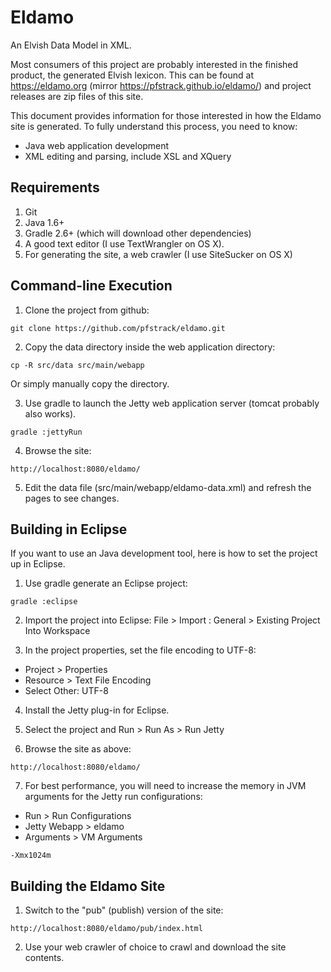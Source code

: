 # Eldamo

An Elvish Data Model in XML.

Most consumers of this project are probably interested in the finished product, the generated Elvish lexicon. This can
be found at https://eldamo.org (mirror https://pfstrack.github.io/eldamo/) and project releases are zip files of this site.

This document provides information for those interested in how the Eldamo site is generated. To fully understand this
process, you need to know:

* Java web application development
* XML editing and parsing, include XSL and XQuery

## Requirements

1. Git
2. Java 1.6+
3. Gradle 2.6+ (which will download other dependencies)
4. A good text editor (I use TextWrangler on OS X).
5. For generating the site, a web crawler (I use SiteSucker on OS X)

## Command-line Execution

1) Clone the project from github:

```
git clone https://github.com/pfstrack/eldamo.git
```

2) Copy the data directory inside the web application directory:

```
cp -R src/data src/main/webapp
```

Or simply manually copy the directory.

3) Use gradle to launch the Jetty web application server (tomcat probably also works).

```
gradle :jettyRun
```

4) Browse the site:

```
http://localhost:8080/eldamo/
```

5) Edit the data file (src/main/webapp/eldamo-data.xml) and refresh the pages to see changes.

## Building in Eclipse

If you want to use an Java development tool, here is how to set the project up in Eclipse.

1) Use gradle generate an Eclipse project:

```
gradle :eclipse
```

2) Import the project into Eclipse: File > Import : General > Existing Project Into Workspace

3) In the project properties, set the file encoding to UTF-8:

* Project > Properties
* Resource > Text File Encoding
* Select Other: UTF-8

4) Install the Jetty plug-in for Eclipse.

5) Select the project and Run > Run As > Run Jetty

6) Browse the site as above:

```
http://localhost:8080/eldamo/
```

7) For best performance, you will need to increase the memory in JVM arguments for the Jetty run configurations:

* Run > Run Configurations
* Jetty Webapp > eldamo
* Arguments > VM Arguments

```
-Xmx1024m
```

## Building the Eldamo Site

1) Switch to the "pub" (publish) version of the site:

```
http://localhost:8080/eldamo/pub/index.html
```

2) Use your web crawler of choice to crawl and download the site contents.